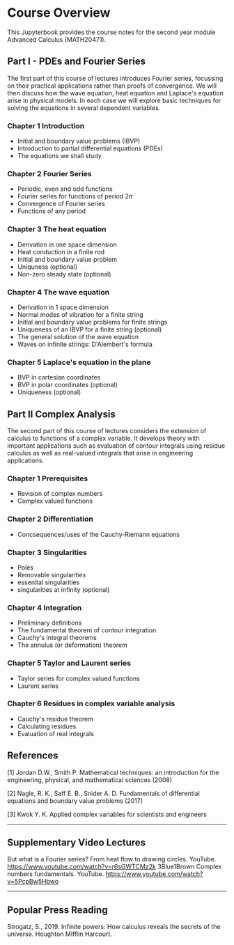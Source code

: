 <!-- #region -->
# Course Overview

This Jupyterbook provides the course notes for the second year module Advanced Calculus (MATH20471).

## Part I - PDEs and Fourier Series

The first part of this course of lectures introduces Fourier series, focussing on their practical applications rather than proofs of convergence. We will then discuss how the wave equation, heat equation and Laplace's equation arise in physical models. In each case we will explore basic techniques for solving the equations in several dependent variables.

### Chapter 1 Introduction
   - Initial and boundary value problems (IBVP)
   - Introduction to partial differential equations (PDEs)  
   - The equations we shall study

### Chapter 2 Fourier Series
   - Periodic, even and odd functions
   - Fourier series for functions of period $2\pi$
   - Convergence of Fourier series
   - Functions of any period

### Chapter 3 The heat equation
   - Derivation in one space dimension
   - Heat conduction in a finite rod
   - Initial and boundary value problem
   - Uniquness (optional)
   - Non-zero steady state (optional)

### Chapter 4 The wave equation
   - Derivation in 1 space dimension
   - Normal modes of vibration for a finite string
   - Initial and boundary value problems for finite strings
   - Uniqueness of an IBVP for a finite string (optional)
   - The general solution of the wave equation
   - Waves on infinite strings: D'Alembert's formula

### Chapter 5 Laplace's equation in the plane
   - BVP in cartesian coordinates
   - BVP in polar coordinates (optional)
   - Uniqueness (optional)

## Part II Complex Analysis

The second part of this course of lectures considers the extension of calculus to functions of a complex variable. It develops theory with important applications such as evaluation of contour integrals using residue calculus as well as real-valued integrals that arise in engineering applications.

### Chapter 1 Prerequisites
   - Revision of complex numbers
   - Complex valued functions

### Chapter 2 Differentiation
   - Concsequences/uses of the Cauchy-Riemann equations

### Chapter 3 Singularities
   - Poles
   - Removable singularities
   - essenital singularities
   - singularities at infinity (optional)

### Chapter 4 Integration
   - Preliminary definitions
   - The fundamental theorem of contour integration
   - Cauchy's integral theorems
   - The annulus (or deformation) theorem 

### Chapter 5 Taylor and Laurent series 
   - Taylor series for complex valued functions
   - Laurent series


### Chapter 6 Residues in complex variable analysis
   - Cauchy's residue theorem
   - Calculating residues
   - Evaluation of real integrals

## References
[1] Jordan D.W., Smith P. Mathematical techniques: an introduction for the engineering, physical, and mathematical sciences (2008)

[2] Nagle, R. K., Saff E. B., Snider A. D. Fundamentals of differential equations and boundary value problems (2017)

[3] Kwok Y. K. Applied complex variables for scientists and engineers 


------
## Supplementary Video Lectures
But what is a Fourier series? From heat flow to drawing circles. YouTube. https://www.youtube.com/watch?v=r6sGWTCMz2k
3Blue1Brown Complex numbers fundamentals. YouTube. https://www.youtube.com/watch?v=5PcpBw5Hbwo

------
## Popular Press Reading
Strogatz, S., 2019. Infinite powers: How calculus reveals the secrets of the universe. Houghton Mifflin Harcourt.

<!-- #endregion -->

```python

```


